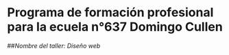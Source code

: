 # Programa de formación profesional para la ecuela n°637 Domingo Cullen 
##*Nombre del taller: Diseño web*
